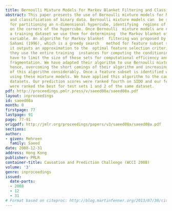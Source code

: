 ```yaml
---
title: Bernoulli Mixture Models for Markov Blanket Filtering and Classification
abstract: This paper presents the use of Bernoulli mixture models for Markov blanket  filtering
  and classification of binary data. Bernoulli mixture models can  be seen as a tool
  for partitioning an n-dimensional hypercube, identifying  regions of high data density
  on the corners of the hypercube. Once Bernoulli  mixture models are computed from
  a training dataset we use them for determining  the Markov blanket of the target
  variable. An algorithm for Markov blanket  filtering was proposed by Koller and
  Sahami (1996), which is a greedy search   method for feature subset selection and
  it outputs an approximation to the  optimal feature selection criterion. However,
  they use the entire training  instances for computing the conditioning sets and
  have to limit the size of these sets for computational efficiency and avoiding data
  fragmentation. We have adapted their algorithm to use Bernoulli mixture models instead,
  hence, overcoming the short comings of their algorithm and increasing the  efficiency
  of this algorithm considerably. Once a feature subset is identified we perform classification
  using these mixture models. We have applied this algorithm to the causality challenge
  datasets. Our prediction scores were ranked fourth on SIDO and our feature scores
  were ranked the best for test sets 1 and 2 of the same dataset.
pdf: http://proceedings.pmlr.press/v/saeed08a/saeed08a.pdf
layout: inproceedings
id: saeed08a
month: 0
firstpage: 77
lastpage: 91
page: 77-91
origpdf: http://jmlr.org/proceedings/papers/v3/saeed08a/saeed08a.pdf
sections: 
author:
- given: Mehreen
  family: Saeed
date: 2008-12-31
address: Hong Kong
publisher: PMLR
container-title: Causation and Prediction Challenge (WCCI 2008)
volume: '3'
genre: inproceedings
issued:
  date-parts:
  - 2008
  - 12
  - 31
# Format based on citeproc: http://blog.martinfenner.org/2013/07/30/citeproc-yaml-for-bibliographies/
---
```

